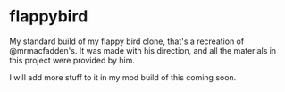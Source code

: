 # flappybird
My standard build of my flappy bird clone, that's a recreation of @mrmacfadden's. It was made with his direction, and all the materials in this project were provided by him.

I will add more stuff to it in my mod build of this coming soon.

